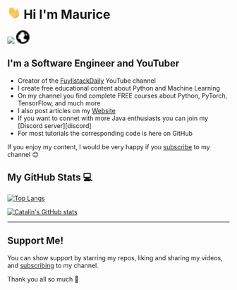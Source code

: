 # [<img src="https://raw.githubusercontent.com/ABSphreak/ABSphreak/master/gifs/Hi.gif" width="30px">][website] Hi I'm Maurice
[<img height="30" src = "https://img.shields.io/badge/Youtube-%23E4405F.svg?&style=for-the-badge&logo=Youtube&logoColor=white">][Youtube] 
[<img height="30" src="https://raw.githubusercontent.com/iconic/open-iconic/master/svg/globe.svg" />][website]

## I'm a Software Engineer and YouTuber

- Creator of the [FuyllstackDaily][youtube] YouTube channel 
- I create free educational content about Python and Machine Learning
- On my channel you find complete FREE courses about Python, PyTorch, TensorFlow, and much more
- I also post articles on my [Website][website]
- If you want to connet with more Java enthusiasts you can join my [Discord server][discord]
- For most tutorials the corresponding code is here on GitHub

If you enjoy my content, I would be very happy if you [subscribe](https://www.youtube.com/channel/UCbXgNpp0jedKWcQiULLbDTA?sub_confirmation=1) to my channel 😊


## My GitHub Stats 💻

[![Top Langs](https://github-readme-stats.vercel.app/api/top-langs/?username=Mauriceanney&hide=html,css&theme=dracula)](https://github.com/anuraghazra/github-readme-stats)

[![Catalin's GitHub stats](https://github-readme-stats.vercel.app/api?username=Mauriceanney&theme=dracula)](https://github.com/anuraghazra/github-readme-stats)


[youtube]: http://youtube.com/c/pythonengineer
[website]: https://www.python-engineer.com/


---
## Support Me!
You can show support by starring my repos, liking and sharing my videos, and [subscribing](https://www.youtube.com/channel/UCbXgNpp0jedKWcQiULLbDTA?sub_confirmation=1) to my channel.

Thank you all so much 🙏
